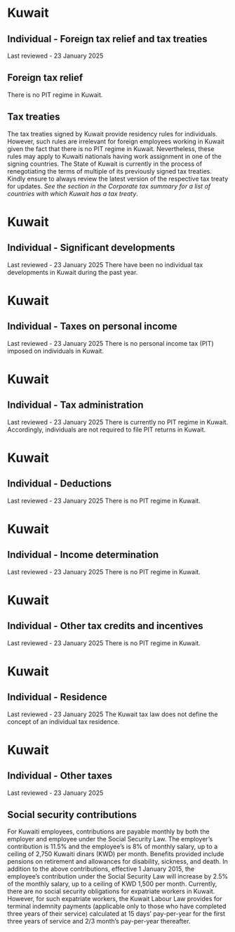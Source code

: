 # Kuwait
## Individual - Foreign tax relief and tax treaties
Last reviewed - 23 January 2025
## Foreign tax relief
There is no PIT regime in Kuwait.
## Tax treaties
The tax treaties signed by Kuwait provide residency rules for individuals. However, such rules are irrelevant for foreign employees working in Kuwait given the fact that there is no PIT regime in Kuwait. Nevertheless, these rules may apply to Kuwaiti nationals having work assignment in one of the signing countries.
The State of Kuwait is currently in the process of renegotiating the terms of multiple of its previously signed tax treaties. Kindly ensure to always review the latest version of the respective tax treaty for updates.
_See the section in the Corporate tax summary for a list of countries with which Kuwait has a tax treaty_.


# Kuwait
## Individual - Significant developments
Last reviewed - 23 January 2025
There have been no individual tax developments in Kuwait during the past year.


# Kuwait
## Individual - Taxes on personal income
Last reviewed - 23 January 2025
There is no personal income tax (PIT) imposed on individuals in Kuwait.


# Kuwait
## Individual - Tax administration
Last reviewed - 23 January 2025
There is currently no PIT regime in Kuwait. Accordingly, individuals are not required to file PIT returns in Kuwait.


# Kuwait
## Individual - Deductions
Last reviewed - 23 January 2025
There is no PIT regime in Kuwait.


# Kuwait
## Individual - Income determination
Last reviewed - 23 January 2025
There is no PIT regime in Kuwait.


# Kuwait
## Individual - Other tax credits and incentives
Last reviewed - 23 January 2025
There is no PIT regime in Kuwait.


# Kuwait
## Individual - Residence
Last reviewed - 23 January 2025
The Kuwait tax law does not define the concept of an individual tax residence.


# Kuwait
## Individual - Other taxes
Last reviewed - 23 January 2025
## Social security contributions
For Kuwaiti employees, contributions are payable monthly by both the employer and employee under the Social Security Law. The employer’s contribution is 11.5% and the employee’s is 8% of monthly salary, up to a ceiling of 2,750 Kuwaiti dinars (KWD) per month. Benefits provided include pensions on retirement and allowances for disability, sickness, and death.
In addition to the above contributions, effective 1 January 2015, the employee’s contribution under the Social Security Law will increase by 2.5% of the monthly salary, up to a ceiling of KWD 1,500 per month.
Currently, there are no social security obligations for expatriate workers in Kuwait. However, for such expatriate workers, the Kuwait Labour Law provides for terminal indemnity payments (applicable only to those who have completed three years of their service) calculated at 15 days’ pay-per-year for the first three years of service and 2/3 month’s pay-per-year thereafter.


